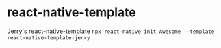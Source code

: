 # react-native-template
Jerry's react-native-template
`npx react-native init Awesome --template react-native-template-jerry`
